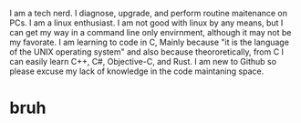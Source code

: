 I am a tech nerd. I diagnose, upgrade, and perform routine maitenance on PCs.
I am a linux enthusiast. I am not good with linux by any means, but I can get my way in a command line only envirnment, although it may not be my favorate.
I am learning to code in C, Mainly because "it is the language of the UNIX operating system" and also because theororetically, from C I can easily
learn C++, C#, Objective-C, and Rust.
I am new to Github so please excuse my lack of knowledge in the code maintaning space.
 # bruh
